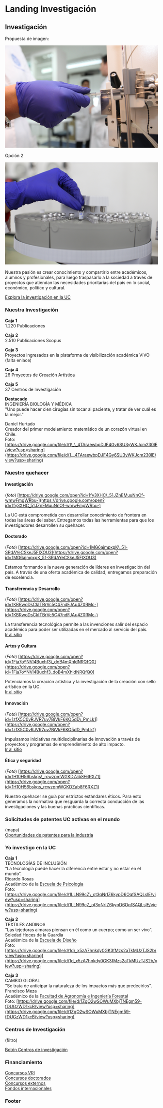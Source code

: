 # Landing Investigación

## Investigación

Propuesta de imagen:

![](../.gitbook/assets/laboratorio-cmpl-uc-casa-central-cesar-cortes.JPG)

Opción 2

![](../.gitbook/assets/landing-investigacion-cabecera_2.JPG)

Nuestra pasión es crear conocimiento y compartirlo entre académicos, alumnos y profesionales, para luego traspasarlo a la sociedad a través de proyectos que atiendan las necesidades prioritarias del país en lo social, económico, político y cultural.

[Explora la investigación en la UC](http://investigacion.uc.cl)

### Nuestra Investigación

**Caja 1**  
1.220 Publicaciones  
  
**Caja 2**  
2.510 Publicaciones Scopus  
  
**Caja 3**  
Proyectos ingresados en la plataforma de visibilización académica VIVO  
\(falta enlace\)  
  
**Caja 4**  
26 Proyectos de Creación Artística  
  
**Caja 5**  
37 Centros de Investigación  
  
**Destacado**  
INGENIERÍA BIOLOGÍA Y MÉDICA  
"Uno puede hacer cien cirugías sin tocar al paciente, y tratar de ver cuál es la mejor."  
  
Daniel Hurtado  
Creador del primer modelamiento matemático de un corazón virtual en Chile.  
Foto: [https://drive.google.com/file/d/1\_\_4TAraewbpDJF4Gy6SU3yWKJcm230lE/view?usp=sharing](https://drive.google.com/file/d/1__4TAraewbpDJF4Gy6SU3yWKJcm230lE/view?usp=sharing)

### **Nuestro quehacer**

#### **Investigación**

\(_foto_\) [https://drive.google.com/open?id=1fy3XHC\_51JZnEMuuNnOf-wmwFmgWRbu-](https://drive.google.com/open?id=1fy3XHC_51JZnEMuuNnOf-wmwFmgWRbu-)

La UC está comprometida con desarrollar conocimiento de frontera en todas las áreas del saber. Entregamos todas las herramientas para que los investigadores desarrollen su quehacer.

#### **Doctorado**

\(_Foto_\) [https://drive.google.com/open?id=1MG6ajmpxpK\_51-SRdAYeCSkeJ5FIXOU3](https://drive.google.com/open?id=1MG6ajmpxpK_51-SRdAYeCSkeJ5FIXOU3)

Estamos formando a la nueva generación de líderes en investigación del país. A través de una oferta académica de calidad, entregamos preparación de excelencia.

#### **Transferencia y Desarrollo**

\(_Foto_\) [https://drive.google.com/open?id=1KBRwoDsCkITBrVc5C47ndFJAu4Z0RMc-](https://drive.google.com/open?id=1KBRwoDsCkITBrVc5C47ndFJAu4Z0RMc-)

La transferencia tecnológica permite a las invenciones salir del espacio académico para poder ser utilizadas en el mercado al servicio del país.  
[Ir al sitio](http://transferenciaydesarrollo.uc.cl)

#### **Artes y Cultura**

\(_Foto_\) [https://drive.google.com/open?id=1Fja7oYNVI4Buxhf3\_doB4mXhldNRQfQ0](https://drive.google.com/open?id=1Fja7oYNVI4Buxhf3_doB4mXhldNRQfQ0)

Potenciamos la creación artística y la investigación de la creación con sello artístico en la UC.  
[Ir al sitio](http://artesycultura.uc.cl)

#### Innovación

\(_Foto_\) [https://drive.google.com/open?id=1zfX5C0vRJVR7uv7BiVkF6KO5dD\_PmLk1](https://drive.google.com/open?id=1zfX5C0vRJVR7uv7BiVkF6KO5dD_PmLk1)

Impulsamos iniciativas multidisciplinarias de innovación a través de proyectos y programas de emprendimiento de alto impacto.  
[Ir al sitio](http://centrodeinnovacion.uc.cl/)

#### Ética y seguridad

\(_Foto_\) [https://drive.google.com/open?id=1H10H56bskqs\_rcwzpmWGKDZab8F6RXZ1](https://drive.google.com/open?id=1H10H56bskqs_rcwzpmWGKDZab8F6RXZ1)

Nuestro quehacer se guía por estrictos estándares éticos. Para esto generamos la normativa que resguarda la correcta conducción de las investigaciones y las buenas prácticas científicas.

### Solicitudes de patentes UC activas en el mundo

\(mapa\)  
[Oportunidades de patentes para la industria](http://transferenciaydesarrollo.uc.cl/es/empresas)

### Yo investigo en la UC

**Caja 1**  
TECNOLOGÍAS DE INCLUSIÓN  
“La tecnología puede hacer la diferencia entre estar y no estar en el mundo”.   
Ricardo Rosas  
Académico de la [Escuela de Psicología](https://www.psicologia.uc.cl/)  
Foto: [https://drive.google.com/file/d/1LLN99cZ\_ot3qNrIZ6kypD6OqfSAQLslE/view?usp=sharing](https://drive.google.com/file/d/1LLN99cZ_ot3qNrIZ6kypD6OqfSAQLslE/view?usp=sharing)

**Caja 2**  
TEXTILES ANDINOS  
"Las tejedoras aimaras piensan en él como un cuerpo; como un ser vivo”.   
Soledad Hoces de la Guardia   
Académica de la [Escuela de Diseño](http://diseno.uc.cl/)  
Foto: [https://drive.google.com/file/d/1d\_x5zA7hnkdy0GK3fMzs2aTkMUzTJS2b/view?usp=sharing](https://drive.google.com/file/d/1d_x5zA7hnkdy0GK3fMzs2aTkMUzTJS2b/view?usp=sharing)

**Caja 3**  
CAMBIO GLOBAL  
"Se trata de anticipar la naturaleza de los impactos más que predecirlos".   
Francisco Meza  
Académico de la [Facultad de Agronomía e Ingeniería Forestal](http://agronomia.uc.cl/)  
Foto: [https://drive.google.com/file/d/1ZgO2wSOWuMXbjTNEgm59-fDUGzWD1kcB/view?usp=sharing](https://drive.google.com/file/d/1ZgO2wSOWuMXbjTNEgm59-fDUGzWD1kcB/view?usp=sharing)

### Centros de Investigación 

\(filtro\)

[Botón Centros de investigación](http://investigacion.uc.cl/Investigacion-menu-superior/centros-de-investigacion.html)

### Financiamiento

[Concursos VRI](http://investigacion.uc.cl/Fondos-concursables/fondos-concursables.html)  
[Concursos doctorados](http://doctorados.uc.cl/es/becas-y-apoyos/calendario-de-becas-y-concursos)  
[Concursos externos](http://investigacion.uc.cl/Fondos-concursables/concursos-externos.html)  
[Fondos internacionales](http://investigacion.uc.cl/Enlaces-de-Interes/enlaces-de-interes.html)

### Footer

  
  
  








